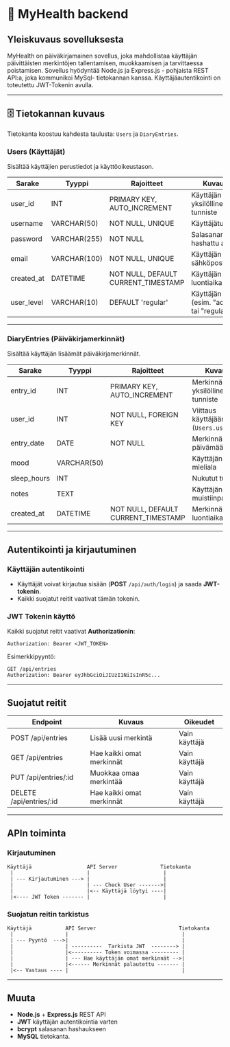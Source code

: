 # 📖 MyHealth backend

## Yleiskuvaus sovelluksesta

MyHealth on päiväkirjamainen sovellus, joka mahdollistaa käyttäjän päivittäisten merkintöjen tallentamisen,
muokkaamisen ja tarvittaessa poistamisen. Sovellus hyödyntää Node.js ja Express.js - pohjaista REST API:a, joka kommunikoi MySql- tietokannan kanssa. 
Käyttäjäautentikointi on toteutettu JWT-Tokenin avulla.

---

## 🗄️ Tietokannan kuvaus

Tietokanta koostuu kahdesta taulusta: `Users` ja `DiaryEntries`.

### **Users (Käyttäjät)**
Sisältää käyttäjien perustiedot ja käyttöoikeustason.

| Sarake      | Tyyppi         | Rajoitteet                          | Kuvaus                           |
|------------|--------------|--------------------------------|---------------------------------|
| user_id    | INT          | PRIMARY KEY, AUTO_INCREMENT  | Käyttäjän yksilöllinen tunniste |
| username   | VARCHAR(50)  | NOT NULL, UNIQUE             | Käyttäjätunnus                  |
| password   | VARCHAR(255) | NOT NULL                     | Salasanan hashattu arvo         |
| email      | VARCHAR(100) | NOT NULL, UNIQUE             | Käyttäjän sähköposti            |
| created_at | DATETIME     | NOT NULL, DEFAULT CURRENT_TIMESTAMP | Käyttäjän luontiaika |
| user_level | VARCHAR(10)  | DEFAULT 'regular'            | Käyttäjän taso (esim. "admin" tai "regular") |

---

### **DiaryEntries (Päiväkirjamerkinnät)**
Sisältää käyttäjän lisäämät päiväkirjamerkinnät.

| Sarake      | Tyyppi         | Rajoitteet                          | Kuvaus                           |
|------------|--------------|--------------------------------|---------------------------------|
| entry_id   | INT          | PRIMARY KEY, AUTO_INCREMENT  | Merkinnän yksilöllinen tunniste |
| user_id    | INT          | NOT NULL, FOREIGN KEY        | Viittaus käyttäjään (`Users.user_id`) |
| entry_date | DATE         | NOT NULL                     | Merkinnän päivämäärä            |
| mood       | VARCHAR(50)  |                               | Käyttäjän mieliala               |
| sleep_hours| INT          |                               | Nukutut tunnit                   |
| notes      | TEXT         |                               | Käyttäjän muistiinpanot          |
| created_at | DATETIME     | NOT NULL, DEFAULT CURRENT_TIMESTAMP | Merkinnän luontiaika |

---

## Autentikointi ja kirjautuminen

### **Käyttäjän autentikointi**
- Käyttäjät voivat kirjautua sisään (**POST** `/api/auth/login`) ja saada **JWT-tokenin**.  
- Kaikki suojatut reitit vaativat tämän tokenin. 

### **JWT Tokenin käyttö**
Kaikki suojatut reitit vaativat **Authorizationin**:
```http
Authorization: Bearer <JWT_TOKEN>
```
Esimerkkipyyntö:
```http
GET /api/entries
Authorization: Bearer eyJhbGciOiJIUzI1NiIsInR5c...
```

---

## Suojatut reitit

| **Endpoint**               | **Kuvaus**                 | **Oikeudet**    |
|----------------------------|----------------------------|-----------------|
|   POST /api/entries        | Lisää uusi merkintä        | Vain käyttäjä   |
|   GET /api/entries         | Hae kaikki omat merkinnät  | Vain käyttäjä   |
|   PUT /api/entries/:id     | Muokkaa omaa merkintää     | Vain käyttäjä   |
|   DELETE /api/entries/:id  | Hae kaikki omat merkinnät  | Vain käyttäjä   |

---

## APIn toiminta

### **Kirjautuminen**
```
Käyttäjä                  API Server              Tietokanta
 |                        |                        |
 | --- Kirjautuminen ---> |                        |
 |                        | --- Check User ------->|
 |                        |<-- Käyttäjä löytyi ----|
 |<---- JWT Token ------- |                        |
```

### **Suojatun reitin tarkistus**
```
Käyttäjä           API Server                           Tietokanta
 |                 |                                     |
 | --- Pyyntö  --->|                                     |
 |                 | ----------  Tarkista JWT  --------> |
 |                 |<---------- Token voimassa --------- |
 |                 | --- Hae käyttäjän omat merkinnät -->|
 |                 |<------ Merkinnät palautettu ------- |
 |<-- Vastaus ---- |                                     |
```

---

## Muuta
- **Node.js** + **Express.js** REST API
- **JWT** käyttäjän autentikointia varten
- **bcrypt** salasanan hashaukseen
- **MySQL** tietokanta.
